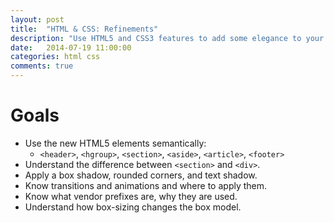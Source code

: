 ```yaml
---
layout: post
title:  "HTML & CSS: Refinements"
description: "Use HTML5 and CSS3 features to add some elegance to your site's UX."
date:   2014-07-19 11:00:00
categories: html css
comments: true
---
```


Goals
=====

* Use the new HTML5 elements semantically:
    - `<header>`, `<hgroup>`, `<section>`, `<aside>`, `<article>`, `<footer>` 
* Understand the difference between `<section>` and `<div>`.
* Apply a box shadow, rounded corners, and text shadow.
* Know transitions and animations and where to apply them.
* Know what vendor prefixes are, why they are used.
* Understand how box-sizing changes the box model.


<!--
Exercises (do these in class)
=============================
1. Umm...
2. And then...
3. And it'll be awesome.

After each exercise, have a TA or instructor check your work before moving on.
-->
